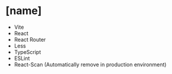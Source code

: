 # [name]

-   Vite
-   React
-   React Router
-   Less
-   TypeScript
-   ESLint
-   React-Scan (Automatically remove in production environment)
